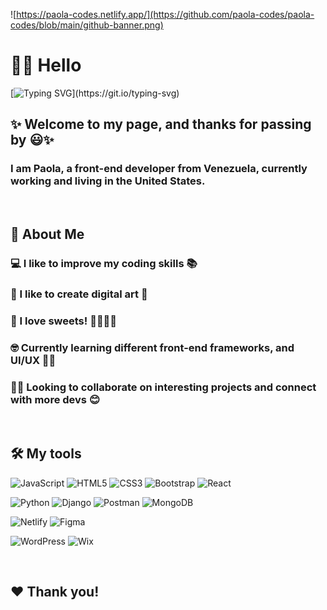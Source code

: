 ![https://paola-codes.netlify.app/](https://github.com/paola-codes/paola-codes/blob/main/github-banner.png)

<h1>👩‍💻 Hello</h1> 

[![Typing SVG](https://readme-typing-svg.herokuapp.com?font=arial&color=%238290FF&height=49&lines=Nice+to+meet+you!)](https://git.io/typing-svg)
<h2>✨ Welcome to my page, and thanks for passing by 😃✨</h2>

<h3>I am Paola, a front-end developer from Venezuela, currently working and living in the United States.</h3>

<br/>

<h2>🌺 About Me</h2>

<h3>💻 I like to improve my coding skills 📚</h3>
<h3>🎨 I like to create digital art 🦄</h3>
<h3>🍰 I love sweets! 🍓🍯🍫🍪</h3>
<h3>🤓 Currently learning different front-end frameworks, and UI/UX ✍🏽</h3>
<h3>🤝🏾 Looking to collaborate on interesting projects and connect with more devs 😊</h3>

<!-- <h2>📊 My Stats</h2>

<a>![Paola's GitHub stats](https://github-readme-stats.vercel.app/api?username=paola-codes&show_icons=true&theme=synthwave)</a>
 -->
<br/>

<h2>🛠️ My tools</h2>

![JavaScript](https://img.shields.io/badge/javascript-%23323330.svg?style=for-the-badge&logo=javascript&logoColor=%23F7DF1E)
![HTML5](https://img.shields.io/badge/html5-%23E34F26.svg?style=for-the-badge&logo=html5&logoColor=white)
![CSS3](https://img.shields.io/badge/css3-%231572B6.svg?style=for-the-badge&logo=css3&logoColor=white)
![Bootstrap](https://img.shields.io/badge/bootstrap-%23563D7C.svg?style=for-the-badge&logo=bootstrap&logoColor=white)
![React](https://img.shields.io/badge/react-%2320232a.svg?style=for-the-badge&logo=react&logoColor=%2361DAFB)

![Python](https://img.shields.io/badge/python-3670A0?style=for-the-badge&logo=python&logoColor=ffdd54)
![Django](https://img.shields.io/badge/django-%23092E20.svg?style=for-the-badge&logo=django&logoColor=white)
![Postman](https://img.shields.io/badge/Postman-FF6C37?style=for-the-badge&logo=postman&logoColor=white)
![MongoDB](https://img.shields.io/badge/MongoDB-%234ea94b.svg?style=for-the-badge&logo=mongodb&logoColor=white)

![Netlify](https://img.shields.io/badge/netlify-%23000000.svg?style=for-the-badge&logo=netlify&logoColor=#00C7B7)
![Figma](https://img.shields.io/badge/figma-%23F24E1E.svg?style=for-the-badge&logo=figma&logoColor=white)

![WordPress](https://img.shields.io/badge/WordPress-%23117AC9.svg?style=for-the-badge&logo=WordPress&logoColor=white)
![Wix](https://img.shields.io/badge/wix-000?style=for-the-badge&logo=wix&logoColor=white)

<!-- <h2>📮 Contact Me</h2>

![Gmail](https://img.shields.io/badge/paola.sanchezv98@gmail.com-D14836?style=for-the-badge&logo=gmail&logoColor=white) <a href="https://www.tiktok.com/@paola_codes">![TikTok](https://img.shields.io/badge/paola__codes-%23000000.svg?style=for-the-badge&logo=TikTok&logoColor=white)</a>

<a href="https://www.linkedin.com/in/paola-sanchez98">![LinkedIn](https://img.shields.io/badge/paola--sanchez98-%230077B5.svg?style=for-the-badge&logo=linkedin&logoColor=white)</a> <a href="https://www.instagram.com/paola_codes">![Instagram](https://img.shields.io/badge/paola__codes-%23E4405F.svg?style=for-the-badge&logo=Instagram&logoColor=white)</a> -->
<br/>

<h2>❤️ Thank you!</h2>
